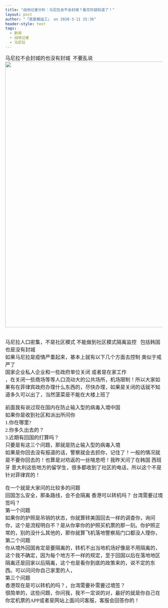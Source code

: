 ```yaml
---
title: "战地记者分析：马尼拉会不会封城？看完你就知道了！"
layout: post
author: "「我是搬运工」 on 2020-3-11 15:36"
header-style: text
tags:
  - 新闻
  - 战地记者
  - 马尼拉
---
```


<head></head>
<body>
 <font face="微软雅黑"><font size="3">马尼拉不会封城的也没有封城&nbsp;&nbsp;不要乱说</font></font> 
 <div align="center"> 
  <ignore_js_op> 
   <img aid="1340864" src="https://bbs.boniu123.cc/data/attachment/forum/202003/11/151259osp1c3r3r3pp8lc8.jpg" zoomfile="data/attachment/forum/202003/11/151259osp1c3r3r3pp8lc8.jpg" file="data/attachment/forum/202003/11/151259osp1c3r3r3pp8lc8.jpg" width="850" inpost="1"> 
   <div class="tip tip_4 aimg_tip" id="aimg_1340864_menu" style="position: absolute; display: none" disautofocus="true"> 
    <div class="xs0"> 
     <p><strong>Manila-Tourism-001.jpg</strong> <em class="xg1">(207.95 KB, 下载次数: 0)</em></p> 
     <p> <a href="forum.php?mod=attachment&amp;aid=MTM0MDg2NHxjNDQ3ZTA4NXwxNTgzOTEzNzY5fDB8NTc3OTk4&amp;nothumb=yes" target="_blank">下载附件</a> &nbsp;<a href="javascript:;" onclick="showWindow(this.id, this.getAttribute('url'), 'get', 0);" id="savephoto_1340864" url="home.php?mod=spacecp&amp;ac=album&amp;op=saveforumphoto&amp;aid=1340864&amp;handlekey=savephoto_1340864">保存到相册</a> </p> 
     <p class="xg1 y"><span title="2020-3-11 15:12">半小时前</span> 上传</p> 
    </div> 
    <div class="tip_horn"></div> 
   </div> 
  </ignore_js_op> 
 </div>
 <br> 
 <br> 
 <font face="微软雅黑"><font size="3">马尼拉人口密集，不是社区模式 不能做到社区模式隔离监控&nbsp; &nbsp;包括韩国也是没有封城</font></font>
 <br> 
 <font face="微软雅黑"><font size="3">如果马尼拉是疫情严重起来，基本上就有以下几个方面去控制 类似于戒严了</font></font>
 <br> 
 <font face="微软雅黑"><font size="3">国家企业私人企业和一些政府单位关闭 或者是在家工作</font></font>
 <br> 
 <font face="微软雅黑"><font size="3">，在关闭一些商场等等人口流动大的公共场所，机场限制！所以大家如果有在菲律宾政府办理什么东西的，尽快办理，如果是关闭的话就不知道多久可以出了，当然菠菜是不能在大楼上班了</font></font>
 <font face="微软雅黑"><font size="3"><br> </font></font>
 <br> 
 <font face="微软雅黑"><font size="3">前面我有说过现在国内在防止输入型的病毒入境中国</font></font>
 <br> 
 <font face="微软雅黑"><font size="3">如果你是收到社区和派出所问你</font></font>
 <br> 
 <font face="微软雅黑"><font size="3">1.你在哪里?</font></font>
 <br> 
 <font face="微软雅黑"><font size="3">2.你多久出去的？</font></font>
 <br> 
 <font face="微软雅黑"><font size="3">3.近期有回国的打算吗？</font></font>
 <br> 
 <font face="微软雅黑"><font size="3">只要是有这三个问题，那就是防止输入型的病毒入境</font></font>
 <br> 
 <font face="微软雅黑"><font size="3">如果是你回去没有报道的话，警察就会去抓你，记住了！一般的情况就是不要你回去的！也算是对劝返的一丝喘息吧！我昨天问了在韩国 西班牙 意大利这些地方的留学生，很多都收到了社区的电话，所以这个不是针对菲律宾的！</font></font>
 <font face="微软雅黑"><font size="3"><br> </font></font>
 <br> 
 <font face="微软雅黑"><font size="3">在一个就是大家问的比较多的问题</font></font>
 <br> 
 <font face="微软雅黑"><font size="3">回国怎么安全，那条路线，会不会隔离 香港可以转机吗？ 台湾需要过境签吗？</font></font>
 <br> 
 <font face="微软雅黑"><font size="3">第一个问题</font></font>
 <br> 
 <font face="微软雅黑"><font size="3">如果你的护照是吊销的状态，你就算转美国回去一样的调查你，询问你，这个是流程明白不？是从你拿你的护照买机票的那一刻。你护照正常的，别的没什么其他的，那你就算飞机落地警察局门口都没人理你，</font></font>
 <br> 
 <font face="微软雅黑"><font size="3">第二个问题</font></font>
 <br> 
 <font face="微软雅黑"><font size="3">你从境外回国肯定是要隔离的，转机不出当地机场好像是不用隔离的，这个我不确定，因为每个地方不一样的规定，至于回国以后在落地地区隔离还是回家以后隔离，这个也是看你到底的政策来的，说不定的东西。可以问问你自己家里的人，</font></font>
 <br> 
 <font face="微软雅黑"><font size="3">第三个问题</font></font>
 <br> 
 <font face="微软雅黑"><font size="3">香港现在是可以转机的吗？，台湾需要补需要过境签？</font></font>
 <br> 
 <font face="微软雅黑"><font size="3">很简单的，这些问题，你问我，我不一定说的对，最好的就是你自己在你定机票的APP或者是网站上面问问客服，客服会回答你的！</font></font>
 <br> 
 <br> 
 <br>
</body>


